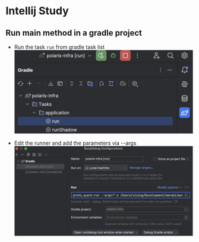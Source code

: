 # Intellij Study

## Run main method in a gradle project
- Run the task `run` from gradle task list 
![Run task](./images/gradle-run.png)

- Edit the runner and add the parameters via --args
![Run task](./images/gradle-run-edit.png)
